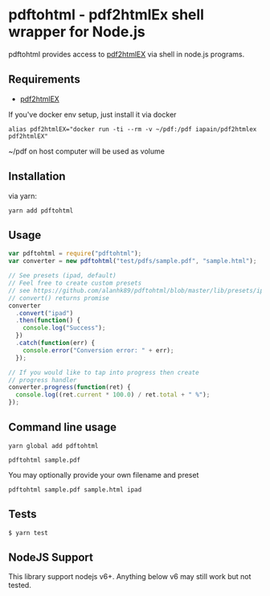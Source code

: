 # pdftohtml - pdf2htmlEx shell wrapper for Node.js

pdftohtml provides access to [pdf2htmlEX](https://github.com/coolwanglu/pdf2htmlEX) via shell in node.js programs.

## Requirements

- [pdf2htmlEX](https://github.com/coolwanglu/pdf2htmlEX)

If you've docker env setup, just install it via docker

```
alias pdf2htmlEX="docker run -ti --rm -v ~/pdf:/pdf iapain/pdf2htmlex pdf2htmlEX"
```

~/pdf on host computer will be used as volume

## Installation

via yarn:

```
yarn add pdftohtml
```

## Usage

```javascript
var pdftohtml = require("pdftohtml");
var converter = new pdftohtml("test/pdfs/sample.pdf", "sample.html");

// See presets (ipad, default)
// Feel free to create custom presets
// see https://github.com/alanhk89/pdftohtml/blob/master/lib/presets/ipad.js
// convert() returns promise
converter
  .convert("ipad")
  .then(function() {
    console.log("Success");
  })
  .catch(function(err) {
    console.error("Conversion error: " + err);
  });

// If you would like to tap into progress then create
// progress handler
converter.progress(function(ret) {
  console.log((ret.current * 100.0) / ret.total + " %");
});
```

## Command line usage

```
yarn global add pdftohtml
```

```
pdftohtml sample.pdf
```

You may optionally provide your own filename and preset

```
pdftohtml sample.pdf sample.html ipad
```

## Tests

```
$ yarn test
```

## NodeJS Support

This library support nodejs v6+. Anything below v6 may still work but not tested.
